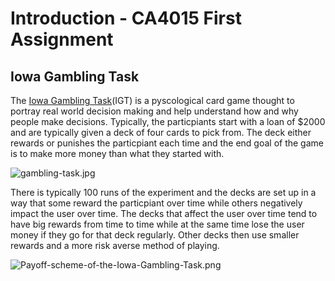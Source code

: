 # Introduction - CA4015 First Assignment

## Iowa Gambling Task
The [Iowa Gambling Task](https://www.youtube.com/watch?v=A6SsQIyJMhs)(IGT) is a pyscological card game thought to portray real world decision making and help understand how and why people make decisions. Typically, the particpiants start with a loan of $2000 and are typically given a deck of four cards to pick from. The deck either rewards or punishes the particpiant each time and the end goal of the game is to make more money than what they started with. 

![gambling-task.jpg](attachment:gambling-task.jpg)


There is typically 100 runs of the experiment and the decks are set up in a way that some reward the particpiant over time while others negatively impact the user over time. The decks that affect the user over time tend to have big rewards from time to time while at the same time lose the user money if they go for that deck regularly. Other decks then use smaller rewards and a more risk averse method of playing. 

![Payoff-scheme-of-the-Iowa-Gambling-Task.png](attachment:Payoff-scheme-of-the-Iowa-Gambling-Task.png)